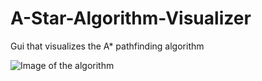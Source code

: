 # A-Star-Algorithm-Visualizer
Gui that visualizes the A* pathfinding algorithm

![Image of the algorithm](https://github.com/trevortomlin/A-Star-Algorithm-Visualizer/tree/master/algorithmimage.png "A*")
